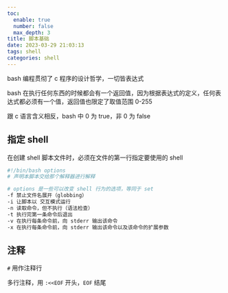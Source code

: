 ```yaml
---
toc:
  enable: true
  number: false
  max_depth: 3
title: 脚本基础
date: 2023-03-29 21:03:13
tags: shell
categories: shell
---
```


bash 编程贯彻了 c 程序的设计哲学，一切皆表达式

bash 在执行任何东西的时候都会有一个返回值，因为根据表达式的定义，任何表达式都必须有一个值，返回值也限定了取值范围 0-255

跟 c 语言含义相反，bash 中 0 为 true，非 0 为 false

## 指定 shell

在创建 shell 脚本文件时，必须在文件的第一行指定要使用的 shell

```sh
#!/bin/bash options
# 声明本脚本交给那个解释器进行解释

# options 是一些可以改变 shell 行为的选项，等同于 set
-f 禁止文件名展开（globbing）
-i 让脚本以 交互模式运行
-n 读取命令，但不执行（语法检查）
-t 执行完第一条命令后退出
-v 在执行每条命令前，向 stderr 输出该命令
-x 在执行每条命令前，向 stderr 输出该命令以及该命令的扩展参数
```

## 注释

`#` 用作注释行

多行注释，用 `:<<EOF` 开头，`EOF` 结尾